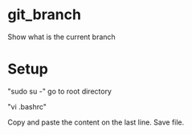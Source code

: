 # git_branch
Show what is the current branch


# Setup

"sudo su -" go to root directory 


"vi .bashrc"



Copy and paste the content on the last line.
Save file.

